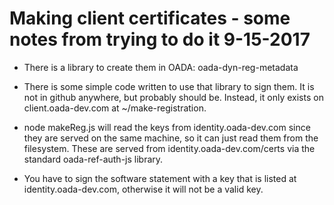 Making client certificates - some notes from trying to do it 9-15-2017
======================================================================

- There is a library to create them in OADA: oada-dyn-reg-metadata

- There is some simple code written to use that library to sign them.
  It is not in github anywhere, but probably should be.  Instead,
  it only exists on client.oada-dev.com at ~/make-registration.

- node makeReg.js will read the keys from identity.oada-dev.com since
  they are served on the same machine, so it can just read them from the
  filesystem.  These are served from identity.oada-dev.com/certs via the
  standard oada-ref-auth-js library.

- You have to sign the software statement with a key that is listed at
  identity.oada-dev.com, otherwise it will not be a valid key.



